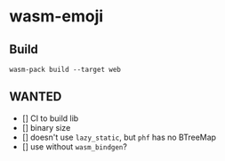 # wasm-emoji

## Build

```
wasm-pack build --target web
```

## WANTED

- [] CI to build lib
- [] binary size
- [] doesn't use `lazy_static`, but `phf` has no BTreeMap
- [] use without `wasm_bindgen`?